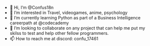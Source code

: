 - 👋 Hi, I’m @Confus18n
- 👀 I’m interested in Travel, videogames, anime, psychology 
- 🌱 I’m currently learning Python as part of a Business Intelligence careerpath at @codecademy
- 💞️ I’m looking to collaborate on any project that can help me put my skilss to test and help other fellow programmers.
- 📫 How to reach me  at discord: confu_17461


<!---
Confus18n/Confus18n is a ✨ special ✨ repository because its `README.md` (this file) appears on your GitHub profile.
You can click the Preview link to take a look at your changes.
--->
